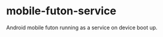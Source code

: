 mobile-futon-service
====================

Android mobile futon running as a service on device boot up.
